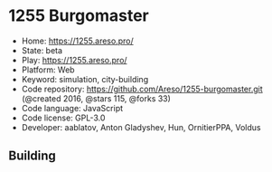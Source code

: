 # 1255 Burgomaster

- Home: https://1255.areso.pro/
- State: beta
- Play: https://1255.areso.pro/
- Platform: Web
- Keyword: simulation, city-building
- Code repository: https://github.com/Areso/1255-burgomaster.git (@created 2016, @stars 115, @forks 33)
- Code language: JavaScript
- Code license: GPL-3.0
- Developer: aablatov, Anton Gladyshev, Hun, OrnitierPPA, Voldus

## Building
